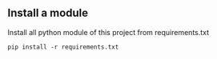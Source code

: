 
## Install a module

Install all python module of this project from requirements.txt

```
pip install -r requirements.txt
```

